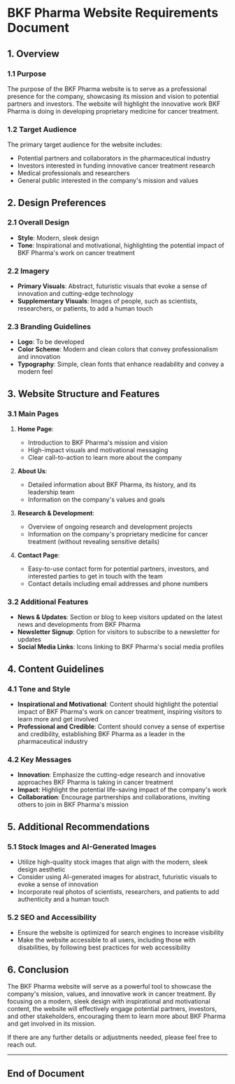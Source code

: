 # BKF Pharma Website Requirements Document

## 1. Overview

### 1.1 Purpose
The purpose of the BKF Pharma website is to serve as a professional presence for the company, showcasing its mission and vision to potential partners and investors. The website will highlight the innovative work BKF Pharma is doing in developing proprietary medicine for cancer treatment.

### 1.2 Target Audience
The primary target audience for the website includes:
- Potential partners and collaborators in the pharmaceutical industry
- Investors interested in funding innovative cancer treatment research
- Medical professionals and researchers
- General public interested in the company's mission and values

## 2. Design Preferences

### 2.1 Overall Design
- **Style**: Modern, sleek design
- **Tone**: Inspirational and motivational, highlighting the potential impact of BKF Pharma's work on cancer treatment

### 2.2 Imagery
- **Primary Visuals**: Abstract, futuristic visuals that evoke a sense of innovation and cutting-edge technology
- **Supplementary Visuals**: Images of people, such as scientists, researchers, or patients, to add a human touch

### 2.3 Branding Guidelines
- **Logo**: To be developed
- **Color Scheme**: Modern and clean colors that convey professionalism and innovation
- **Typography**: Simple, clean fonts that enhance readability and convey a modern feel

## 3. Website Structure and Features

### 3.1 Main Pages
1. **Home Page**: 
   - Introduction to BKF Pharma's mission and vision
   - High-impact visuals and motivational messaging
   - Clear call-to-action to learn more about the company

2. **About Us**: 
   - Detailed information about BKF Pharma, its history, and its leadership team
   - Information on the company's values and goals

3. **Research & Development**: 
   - Overview of ongoing research and development projects
   - Information on the company's proprietary medicine for cancer treatment (without revealing sensitive details)

4. **Contact Page**:
   - Easy-to-use contact form for potential partners, investors, and interested parties to get in touch with the team
   - Contact details including email addresses and phone numbers

### 3.2 Additional Features
- **News & Updates**: Section or blog to keep visitors updated on the latest news and developments from BKF Pharma
- **Newsletter Signup**: Option for visitors to subscribe to a newsletter for updates
- **Social Media Links**: Icons linking to BKF Pharma's social media profiles

## 4. Content Guidelines

### 4.1 Tone and Style
- **Inspirational and Motivational**: Content should highlight the potential impact of BKF Pharma's work on cancer treatment, inspiring visitors to learn more and get involved
- **Professional and Credible**: Content should convey a sense of expertise and credibility, establishing BKF Pharma as a leader in the pharmaceutical industry

### 4.2 Key Messages
- **Innovation**: Emphasize the cutting-edge research and innovative approaches BKF Pharma is taking in cancer treatment
- **Impact**: Highlight the potential life-saving impact of the company's work
- **Collaboration**: Encourage partnerships and collaborations, inviting others to join in BKF Pharma's mission

## 5. Additional Recommendations

### 5.1 Stock Images and AI-Generated Images
- Utilize high-quality stock images that align with the modern, sleek design aesthetic
- Consider using AI-generated images for abstract, futuristic visuals to evoke a sense of innovation
- Incorporate real photos of scientists, researchers, and patients to add authenticity and a human touch

### 5.2 SEO and Accessibility
- Ensure the website is optimized for search engines to increase visibility
- Make the website accessible to all users, including those with disabilities, by following best practices for web accessibility

## 6. Conclusion
The BKF Pharma website will serve as a powerful tool to showcase the company's mission, values, and innovative work in cancer treatment. By focusing on a modern, sleek design with inspirational and motivational content, the website will effectively engage potential partners, investors, and other stakeholders, encouraging them to learn more about BKF Pharma and get involved in its mission.

If there are any further details or adjustments needed, please feel free to reach out.

---
End of Document
---